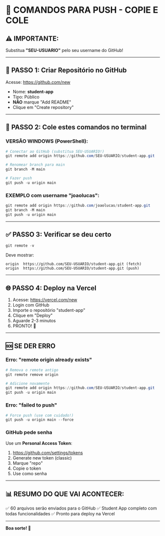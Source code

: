 # 🚀 COMANDOS PARA PUSH - COPIE E COLE

## ⚠️ IMPORTANTE: 
Substitua **"SEU-USUARIO"** pelo seu username do GitHub!

---

## 📝 PASSO 1: Criar Repositório no GitHub

Acesse: https://github.com/new

- Nome: **student-app**
- Tipo: Público
- **NÃO** marque "Add README"
- Clique em "Create repository"

---

## 🔗 PASSO 2: Cole estes comandos no terminal

### **VERSÃO WINDOWS (PowerShell):**

```powershell
# Conectar ao GitHub (substitua SEU-USUARIO!)
git remote add origin https://github.com/SEU-USUARIO/student-app.git

# Renomear branch para main
git branch -M main

# Fazer push
git push -u origin main
```

### **EXEMPLO com username "joaolucas":**

```powershell
git remote add origin https://github.com/joaolucas/student-app.git
git branch -M main
git push -u origin main
```

---

## ✅ PASSO 3: Verificar se deu certo

```powershell
git remote -v
```

Deve mostrar:
```
origin  https://github.com/SEU-USUARIO/student-app.git (fetch)
origin  https://github.com/SEU-USUARIO/student-app.git (push)
```

---

## 🌐 PASSO 4: Deploy na Vercel

1. Acesse: https://vercel.com/new
2. Login com GitHub
3. Importe o repositório "student-app"
4. Clique em "Deploy"
5. Aguarde 2-3 minutos
6. PRONTO! 🎉

---

## 🆘 SE DER ERRO

### Erro: "remote origin already exists"

```powershell
# Remova o remote antigo
git remote remove origin

# Adicione novamente
git remote add origin https://github.com/SEU-USUARIO/student-app.git
git push -u origin main
```

### Erro: "failed to push"

```powershell
# Force push (use com cuidado!)
git push -u origin main --force
```

### GitHub pede senha

Use um **Personal Access Token**:
1. https://github.com/settings/tokens
2. Generate new token (classic)
3. Marque "repo"
4. Copie o token
5. Use como senha

---

## 📊 RESUMO DO QUE VAI ACONTECER:

✅ 60 arquivos serão enviados para o GitHub
✅ Student App completo com todas funcionalidades
✅ Pronto para deploy na Vercel

---

**Boa sorte! 🚀**

